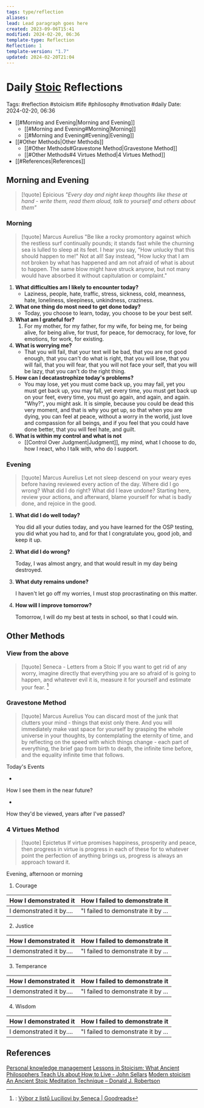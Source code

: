 ```yaml
---
tags: type/reflection
aliases: 
lead: Lead paragraph goes here
created: 2023-09-06T15:41
modified: 2024-02-20, 06:36
template-type: Reflection
Reflection: 1
template-version: "1.7"
updated: 2024-02-20T21:04
---
```

# Daily [Stoic](../SLIP-BOX/Stoicism.md) Reflections

Tags:  #reflection #stoicism #life #philosophy #motivation #daily 
Date: 2024-02-20, 06:36

- [[#Morning and Evening|Morning and Evening]]
	- [[#Morning and Evening#Morning|Morning]]
	- [[#Morning and Evening#Evening|Evening]]
- [[#Other Methods|Other Methods]]
	- [[#Other Methods#Gravestone Method|Gravestone Method]]
	- [[#Other Methods#4 Virtues Method|4 Virtues Method]]
- [[#References|References]]


## Morning and Evening

> [!quote] Epicious 
> _"Every day and night keep thoughts like these at hand - write them, read them aloud, talk to yourself and others about them"_

### Morning

> [!quote] Marcus Aurelius
> "Be like a rocky promontory against which the restless surf continually pounds; it stands fast while the churning sea is lulled to sleep at its feet. I hear you say, "How unlucky that this should happen to me!" Not at all! Say instead, "How lucky that I am not broken by what has happened and am not afraid of what is about to happen. The same blow might have struck anyone, but not many would have absorbed it without capitulation or complaint."

1. **What difficulties am I likely to encounter today?**
	- Laziness, people, hate, traffic, stress, sickness, cold, meanness, hate, loneliness, sleepiness, unkindness, craziness.
2. **What one thing do most need to get done today?**
	- Today, you choose to learn, today, you choose to be your best self.
1. **What am I grateful for?**
	1. For my mother, for my father, for my wife, for being me, for being alive, for being alive, for trust, for peace, for democracy, for love, for emotions, for work, for existing.
2. **What is worrying me?**
	- That you will fail, that your text will be bad, that you are not good enough, that you can't do what is right, that you will lose, that you will fail, that you will fear, that you will not face your self, that you will be lazy, that you can't do the right thing.
3. **How can I decatastrophize today's problems?**
	- You may lose, yet you must come back up, you may fail, yet you must get back up, you may fall, yet every time, you must get back up on your feet, every time, you must go again, and again, and again. "Why?", you might ask. It is simple, because you could be dead this very moment, and that is why you get up, so that when you are dying, you can feel at peace, without a worry in the world, just love and compassion for all beings, and if you feel that you could have done better, that you will feel hate, and guilt.
4. **What is within my control and what is not**
	- [[Control Over Judgment|Judgment]], my mind, what I choose to do, how I react, who I talk with, who do I support.

### Evening

> [!quote] Marcus Aurelius
> Let not sleep descend on your weary eyes before having reviewed every action of the day. Where did I go wrong? What did I do right? What did I leave undone? Starting here, review your actions, and afterward, blame yourself for what is badly done, and rejoice in the good.

1. **What did I do well today?**

	You did all your duties today, and you have learned for the OSP testing, you did what you had to, and for that I congratulate you, good job, and keep it up.

1. **What did I do wrong?**

	Today, I was almost angry, and that would result in my day being destroyed. 

2. **What duty remains undone?**

	I haven't let go off my worries, I must stop procrastinating on this matter. 

3. **How will I improve tomorrow?**

	Tomorrow, I will do my best at tests in school, so that I could win.

## Other Methods

### View from the above

> [!quote] Seneca - Letters from a Stoic
> If you want to get rid of any worry, imagine directly that everything you are so afraid of is going to happen, and whatever evil it is, measure it for yourself and estimate your fear. [^Seneca]


### Gravestone Method

> [!quote] Marcus Aurelius
> You can discard most of the junk that clutters your mind - things that exist only there. And you will immediately make vast space for yourself by grasping the whole universe in your thoughts, by contemplating the eternity of time, and by reflecting on the speed with which things change - each part of everything, the brief gap from birth to death, the infinite time before, and the equality infinite time that follows. 

Today's Events 

-

How I see them in the near future? 

-

How they'd be viewed, years after I've passed?

### 4 Virtues Method

> [!quote] Epictetus 
> If virtue promises happiness, prosperity and peace, then progress in virtue is progress in each of these for to whatever point the perfection of anything brings us, progress is always an approach toward it.

Evening, afternoon or morning

1. Courage 

| How I demonstrated it  | How I failed to demonstrate it |
| ------------------- | ---------------- |
| I demonstrated it by....                 | "I failed to demonstrate it by ...              |

2. Justice

| How I demonstrated it  | How I failed to demonstrate it |
| ------------------- | ---------------- |
| I demonstrated it by....                 | "I failed to demonstrate it by ...             

3. Temperance

| How I demonstrated it  | How I failed to demonstrate it |
| ------------------- | ---------------- |
| I demonstrated it by....                 | "I failed to demonstrate it by ...             

4. Wisdom

| How I demonstrated it  | How I failed to demonstrate it |
| ------------------- | ---------------- |
| I demonstrated it by....                 | "I failed to demonstrate it by ...             

## References

[Personal knowledge management](Personal%20knowledge%20management.md)
[Lessons in Stoicism: What Ancient Philosophers Teach Us about How to Live - John Sellars](https://books.google.cz/books/about/Lessons_in_Stoicism.html?id=ky84zQEACAAJ&redir_esc=y)
[Modern stoicism](https://modernstoicism.com/)
[An Ancient Stoic Meditation Technique – Donald J. Robertson](https://donaldrobertson.name/2017/03/22/an-ancient-stoic-meditation-technique/)

[^Seneca]:: [Výbor z listů Luciliovi by Seneca | Goodreads](https://www.goodreads.com/book/show/23340595-v-bor-z-list-luciliovi) 